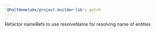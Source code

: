 ```yaml
---
'@halfdomelabs/project-builder-lib': patch
---
```


Refactor nameRefs to use resolveName for resolving name of entities
